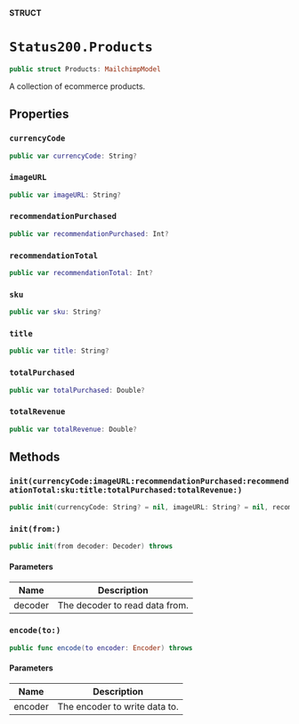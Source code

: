**STRUCT**

# `Status200.Products`

```swift
public struct Products: MailchimpModel
```

A collection of ecommerce products.

## Properties
### `currencyCode`

```swift
public var currencyCode: String?
```

### `imageURL`

```swift
public var imageURL: String?
```

### `recommendationPurchased`

```swift
public var recommendationPurchased: Int?
```

### `recommendationTotal`

```swift
public var recommendationTotal: Int?
```

### `sku`

```swift
public var sku: String?
```

### `title`

```swift
public var title: String?
```

### `totalPurchased`

```swift
public var totalPurchased: Double?
```

### `totalRevenue`

```swift
public var totalRevenue: Double?
```

## Methods
### `init(currencyCode:imageURL:recommendationPurchased:recommendationTotal:sku:title:totalPurchased:totalRevenue:)`

```swift
public init(currencyCode: String? = nil, imageURL: String? = nil, recommendationPurchased: Int? = nil, recommendationTotal: Int? = nil, sku: String? = nil, title: String? = nil, totalPurchased: Double? = nil, totalRevenue: Double? = nil)
```

### `init(from:)`

```swift
public init(from decoder: Decoder) throws
```

#### Parameters

| Name | Description |
| ---- | ----------- |
| decoder | The decoder to read data from. |

### `encode(to:)`

```swift
public func encode(to encoder: Encoder) throws
```

#### Parameters

| Name | Description |
| ---- | ----------- |
| encoder | The encoder to write data to. |